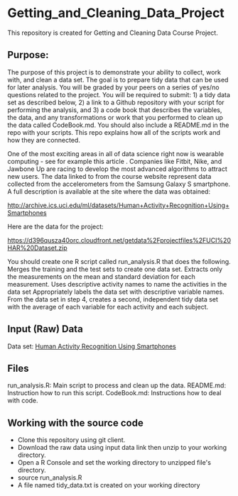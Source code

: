# Getting_and_Cleaning_Data_Project
This repository is created for Getting and Cleaning Data Course Project.

Purpose:
------------------
The purpose of this project is to demonstrate your ability to collect, work with, and clean a data set. The goal is to prepare tidy data that can be used for later analysis. You will be graded by your peers on a series of yes/no questions related to the project. You will be required to submit: 1) a tidy data set as described below, 2) a link to a Github repository with your script for performing the analysis, and 3) a code book that describes the variables, the data, and any transformations or work that you performed to clean up the data called CodeBook.md. You should also include a README.md in the repo with your scripts. This repo explains how all of the scripts work and how they are connected.  

One of the most exciting areas in all of data science right now is wearable computing - see for example this article . Companies like Fitbit, Nike, and Jawbone Up are racing to develop the most advanced algorithms to attract new users. The data linked to from the course website represent data collected from the accelerometers from the Samsung Galaxy S smartphone. A full description is available at the site where the data was obtained: 

http://archive.ics.uci.edu/ml/datasets/Human+Activity+Recognition+Using+Smartphones 

Here are the data for the project: 

https://d396qusza40orc.cloudfront.net/getdata%2Fprojectfiles%2FUCI%20HAR%20Dataset.zip 

 You should create one R script called run_analysis.R that does the following. 
Merges the training and the test sets to create one data set.
Extracts only the measurements on the mean and standard deviation for each measurement. 
Uses descriptive activity names to name the activities in the data set
Appropriately labels the data set with descriptive variable names. 
From the data set in step 4, creates a second, independent tidy data set with the average of each variable for each activity and each subject.

Input (Raw) Data
------------------
Data set: [Human Activity Recognition Using Smartphones](http://archive.ics.uci.edu/ml/datasets/Human+Activity+Recognition+Using+Smartphones)

Files
------------------
run_analysis.R: Main script to process and clean up the data.
README.md: Instruction how to run this script.
CodeBook.md: Instructions how to deal with code.

Working with the source code
------------------
* Clone this repository using git client.
* Download the raw data using input data link then unzip to your working directory.
* Open a R Console and set the working directory to unzipped file's directory.
* source run_analysis.R
* A file named tidy_data.txt is created on your working directory